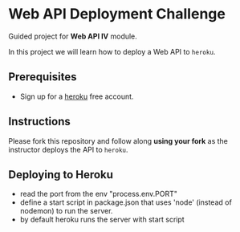 # Web API Deployment Challenge

Guided project for **Web API IV** module.

In this project we will learn how to deploy a Web API to `heroku`.

## Prerequisites

- Sign up for a [heroku](https://www.heroku.com/) free account.

## Instructions

Please fork this repository and follow along **using your fork** as the instructor deploys the API to `heroku`.

## Deploying to Heroku

- read the port from the env "process.env.PORT"
- define a start script in package.json that uses 'node' (instead of nodemon) to run the server.
- by default heroku runs the server with start script
